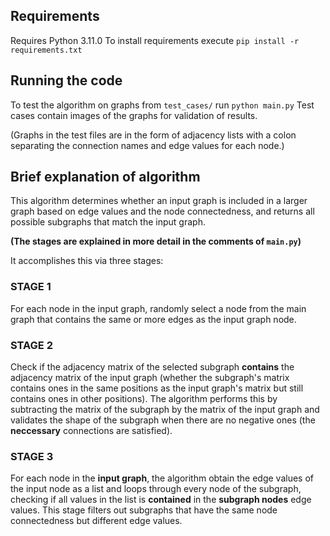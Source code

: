 ## Requirements
Requires Python 3.11.0
To install requirements execute `pip install -r requirements.txt`

## Running the code
To test the algorithm on graphs from `test_cases/` run `python main.py`
Test cases contain images of the graphs for validation of results.

(Graphs in the test files are in the form of adjacency lists with a colon
 separating the connection names and edge values for each node.)

## Brief explanation of algorithm
This algorithm determines whether an input graph is included in a larger graph 
based on edge values and the node connectedness, and returns all possible
subgraphs that match the input graph.

**(The stages are explained in more detail in the comments of `main.py`)**

It accomplishes this via three stages:

### STAGE 1
For each node in the input graph, randomly select
a node from the main graph that contains the same or
more edges as the input graph node.

### STAGE 2
Check if the adjacency matrix of the selected subgraph
**contains** the adjacency matrix of the input graph (whether
the subgraph's matrix contains ones in the same positions as the
input graph's matrix but still contains ones in other positions).
The algorithm performs this by subtracting the matrix of the subgraph by
the matrix of the input graph and validates the shape of the subgraph when
there are no negative ones (the **neccessary** connections are satisfied).

### STAGE 3
For each node in the **input graph**, the algorithm obtain the edge values of the input node as a list and
loops through every node of the subgraph, checking if all values in the list is **contained** in 
the **subgraph nodes** edge values. This stage filters out subgraphs that have the same node connectedness
but different edge values.
